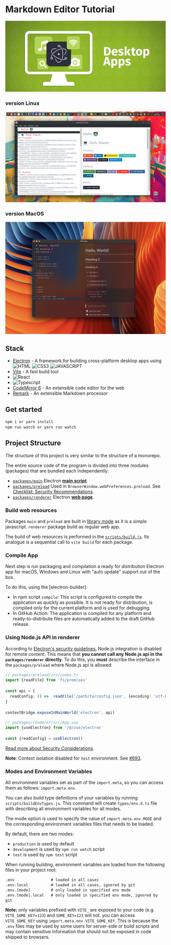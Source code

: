 # Markdown Editor Tutorial
![IMG](doc/image-about-readme.png)

### version Linux
![screenshot](./doc/screenshot-app-for-linux.png)
### version MacOS
![screenshot](./doc/screenshot.png)
## Stack

- [Electron](https://www.electronjs.org/) - A framework for building cross-platform desktop apps using ![HTML](https://img.shields.io/badge/HTML5-E34F26?style=for-the-badge&logo=html5&logoColor=white)
![CSS3](https://img.shields.io/badge/CSS3-1572B6?style=for-the-badge&logo=css3&logoColor=white)
![JAVASCRIPT](https://img.shields.io/badge/JavaScript-F7DF1E?style=for-the-badge&logo=javascript&logoColor=black)
- [Vite](https://vitejs.dev/) - A fast build tool
- ![React](https://img.shields.io/badge/React-20232A?style=for-the-badge&logo=react&logoColor=61DAFB) 
- ![Typescript](https://img.shields.io/badge/TypeScript-007ACC?style=for-the-badge&logo=typescript&logoColor=white)
- [CodeMirror 6](https://codemirror.net/6/) - An extensible code editor for the web
- [Remark](https://remark.js.org/) - An extensible Markdown processor

## Get started

```sh
npm i or yarn install
npm run watch or yarn run watch
```

## Project Structure

The structure of this project is very similar to the structure of a monorepo.

The entire source code of the program is divided into three modules (packages) that are bundled each independently:
- [`packages/main`](packages/main)
Electron [**main script**](https://www.electronjs.org/docs/tutorial/quick-start#create-the-main-script-file).
- [`packages/preload`](packages/preload)
Used in `BrowserWindow.webPreferences.preload`. See [Checklist: Security Recommendations](https://www.electronjs.org/docs/tutorial/security#2-do-not-enable-nodejs-integration-for-remote-content).
- [`packages/renderer`](packages/renderer)
Electron [**web page**](https://www.electronjs.org/docs/tutorial/quick-start#create-a-web-page).

### Build web resources

Packages `main` and `preload` are built in [library mode](https://vitejs.dev/guide/build.html#library-mode) as it is a simple javascript.
`renderer` package build as regular web app.

The build of web resources is performed in the [`scripts/build.js`](scripts/build.js). Its analogue is a sequential call to `vite build` for each package.

### Compile App
Next step is run  packaging and compilation a ready for distribution Electron app for macOS, Windows and Linux with "auto update" support out of the box. 

To do this, using the [electron-builder]:
- In npm script `compile`: This script is configured to compile the application as quickly as possible. It is not ready for distribution, is compiled only for the current platform and is used for debugging.
- In GitHub Action: The application is compiled for any platform and ready-to-distribute files are automatically added to the draft GitHub release. 


### Using Node.js API in renderer
According to [Electron's security guidelines](https://www.electronjs.org/docs/tutorial/security#2-do-not-enable-nodejs-integration-for-remote-content), Node.js integration is disabled for remote content. This means that **you cannot call any Node.js api in the `packages/renderer` directly**. To do this, you **must** describe the interface in the `packages/preload` where Node.js api is allowed:
```ts
// packages/preload/src/index.ts
import {readFile} from 'fs/promises'

const api = {
  readConfig: () =>  readFile('/path/to/config.json', {encoding: 'utf-8'}),
}

contextBridge.exposeInMainWorld('electron', api)
```

```ts
// packages/renderer/src/App.vue
import {useElectron} from '/@/use/electron'

const {readConfig} = useElectron()
```

[Read more about Security Considerations](https://www.electronjs.org/docs/tutorial/context-isolation#security-considerations).

**Note**: Context isolation disabled for `test` environment. See [#693](https://github.com/electron-userland/spectron/issues/693#issuecomment-747872160).



### Modes and Environment Variables
All environment variables set as part of the `import.meta`, so you can access them as follows: `import.meta.env`. 

You can also build type definitions of your variables by running `scripts/buildEnvTypes.js`. This command will create `types/env.d.ts` file with describing all environment variables for all modes.

The mode option is used to specify the value of `import.meta.env.MODE` and the corresponding environment variables files that needs to be loaded.

By default, there are two modes:
  - `production` is used by default
  - `development` is used by `npm run watch` script
  - `test` is used by `npm test` script

When running building, environment variables are loaded from the following files in your project root:

```
.env                # loaded in all cases
.env.local          # loaded in all cases, ignored by git
.env.[mode]         # only loaded in specified env mode
.env.[mode].local   # only loaded in specified env mode, ignored by git
```

**Note:** only variables prefixed with `VITE_` are exposed to your code (e.g. `VITE_SOME_KEY=123`) and `SOME_KEY=123` will not.  you can access `VITE_SOME_KEY` using `import.meta.env.VITE_SOME_KEY`. This is because the `.env` files may be used by some users for server-side or build scripts and may contain sensitive information that should not be exposed in code shipped to browsers.